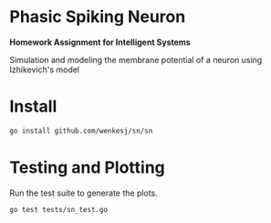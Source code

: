 # Phasic Spiking Neuron #
**Homework Assignment for Intelligent Systems**

Simulation and modeling the membrane potential of a neuron using Izhikevich's model

# Install #
```sh
go install github.com/wenkesj/sn/sn
```

# Testing and Plotting #
Run the test suite to generate the plots.
```sh
go test tests/sn_test.go
```
